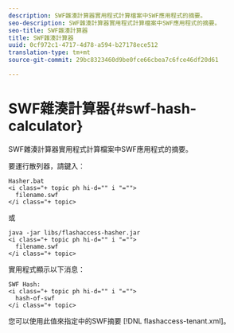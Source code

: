 ```yaml
---
description: SWF雜湊計算器實用程式計算檔案中SWF應用程式的摘要。
seo-description: SWF雜湊計算器實用程式計算檔案中SWF應用程式的摘要。
seo-title: SWF雜湊計算器
title: SWF雜湊計算器
uuid: 0cf972c1-4717-4d78-a594-b27178ece512
translation-type: tm+mt
source-git-commit: 29bc8323460d9be0fce66cbea7c6fce46df20d61

---
```



# SWF雜湊計算器{#swf-hash-calculator}

SWF雜湊計算器實用程式計算檔案中SWF應用程式的摘要。

要運行散列器，請鍵入：

```
Hasher.bat 
<i class="+ topic ph hi-d="" i "="">
  filename.swf
</i class="+ topic>
```

或

```
java -jar libs/flashaccess-hasher.jar 
<i class="+ topic ph hi-d="" i "="">
  filename.swf
</i class="+ topic>
```

實用程式顯示以下消息：

```
SWF Hash: 
<i class="+ topic ph hi-d="" i "="">
  hash-of-swf
</i class="+ topic>
```

您可以使用此值來指定中的SWF摘要 [!DNL flashaccess-tenant.xml]。
